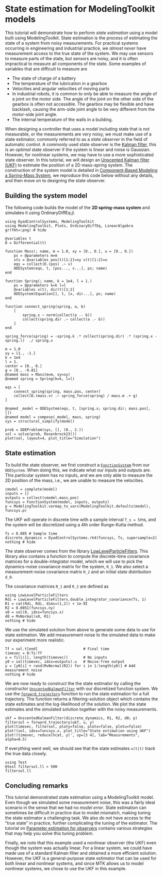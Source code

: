 # State estimation for ModelingToolkit models

This tutorial will demonstrate how to perform *state estimation* using a model built using ModelingToolkit. State estimation is the process of estimating the state of a system from noisy measurements. For practical systems occurring in engineering and industrial practice, we *almost never* have measurement access to the true state of the system. We may use sensors to measure parts of the state, but sensors are noisy, and it is often impractical to measure all components of the state. Some examples of variables that are difficult to measure are
- The state of charge of a battery
- The temperature of the lubrication in a gearbox
- Velocities and angular velocities of moving parts
- In industrial robots, it is common to only be able to measure the angle of a joint on the motor side. The angle of the joint on the other side of the gearbox is often not accessible. The gearbox may be flexible and have backlash, causing the arm-side joint angle to be very different from the motor-side joint angle.
- The internal temperature of the walls in a building.


When designing a controller that uses a model including state that is not measurable, or the measurements are very noisy, we must make use of a state estimator, commonly referred to as a *state observer* in the field of automatic control. A commonly used state observer is the [Kalman filter](https://en.wikipedia.org/wiki/Kalman_filter), this is an *optimal* state observer if the system is linear and noise is Gaussian. However, for nonlinear systems, we may have to use a more sophisticated state observer. In this tutorial, we will design an [Unscented Kalman filter (UKF)](https://en.wikipedia.org/wiki/Kalman_filter#Unscented_Kalman_filter) to estimate the position of a 2D mass-spring system. The construction of the system model is detailed in [Component-Based Modeling a Spring-Mass System](https://docs.sciml.ai/ModelingToolkit/stable/examples/spring_mass/#Component-Based-Modeling-a-Spring-Mass-System), we reproduce this code below without any details, and then move on to designing the state observer.

## Building the system model
The following code builds the model of the **2D spring-mass system** and simulates it using OrdinaryDiffEq.jl.
```@example STATE_ESTIMATION
using DyadControlSystems, ModelingToolkit
using ModelingToolkit, Plots, OrdinaryDiffEq, LinearAlgebra
gr(fmt=:png) # hide

@variables t
D = Differential(t)

function Mass(; name, m = 1.0, xy = [0., 0.], u = [0., 0.])
    ps = @parameters m=m
    sts = @variables pos(t)[1:2]=xy v(t)[1:2]=u
    eqs = collect(D.(pos) .~ v)
    ODESystem(eqs, t, [pos..., v...], ps; name)
end

function Spring(; name, k = 1e4, l = 1.)
    ps = @parameters k=k l=l
    @variables x(t), dir(t)[1:2]
    ODESystem(Equation[], t, [x, dir...], ps; name)
end

function connect_spring(spring, a, b)
    [
        spring.x ~ norm(collect(a .- b))
        collect(spring.dir .~ collect(a .- b))
    ]
end

spring_force(spring) = -spring.k .* collect(spring.dir) .* (spring.x - spring.l)  ./ spring.x

m = 1.0
xy = [1., -1.]
k = 1e4
l = 1.
center = [0., 0.]
g = [0., -9.81]
@named mass = Mass(m=m, xy=xy)
@named spring = Spring(k=k, l=l)

eqs = [
    connect_spring(spring, mass.pos, center)
    collect(D.(mass.v) .~ spring_force(spring) / mass.m .+ g)
]

@named _model = ODESystem(eqs, t, [spring.x; spring.dir; mass.pos], [])
@named model = compose(_model, mass, spring)
sys = structural_simplify(model)

prob = ODEProblem(sys, [], (0., 2.))
sol = solve(prob, Rosenbrock23())
plot(sol, layout=4, plot_title="Simulation")
```

## State estimation

To build the state observer, we first construct a [`FunctionSystem`](@ref) from our `ODESystem`. When doing this, we indicate what our inputs and outputs are. This particular system has no inputs, and we are only able to measure the 2D position of the mass, i.e., we are unable to measure the velocities. 
```@example STATE_ESTIMATION
cmodel = complete(model)
inputs = []
outputs = collect(cmodel.mass.pos)
funcsys = FunctionSystem(model, inputs, outputs)
p = ModelingToolkit.varmap_to_vars(ModelingToolkit.defaults(model), funcsys.p)
```

The UKF will operate in discrete time with a sample interval ``T_s = 5``ms, and the system will be discretized using a 4th order Runge-Kutta method. 
```@example STATE_ESTIMATION
Ts = 0.005 # Sample time
discrete_dynamics = DyadControlSystems.rk4(funcsys, Ts, supersample=2)
nothing # hide
```

The state observer comes from the library [LowLevelParticleFilters](https://baggepinnen.github.io/LowLevelParticleFilters.jl/stable/). This library also contains a function to compute the discrete-time covariance matrices for a double-integrator model, which we will use to pick the dynamics-noise covariance matrix for the system, ``R_1``. We also select a measurement-noise covariance matrix ``R_2`` and an initial state distribution ``d_0``.

The covariance matrices ``R_1`` and ``R_2`` are defined as
```@example STATE_ESTIMATION
using LowLevelParticleFilters
Rdi = LowLevelParticleFilters.double_integrator_covariance(Ts, 1)
R1 = cat(Rdi, Rdi, dims=(1,2)) + 1e-9I
R2 = 0.005I(funcsys.ny)
x0 = sol(0, idxs=funcsys.x) 
d0 = MvNormal(x0, R1)
nothing # hide
```

We use the simulated solution from above to generate some data to use for state estimation. We add measurement noise to the simulated data to make our experiment more realistic.
```@example STATE_ESTIMATION
Tf = sol.t[end]                     # Final time
timevec = 0:Ts:Tf
u = fill([], length(timevec))       # No inputs
y0 = sol(timevec, idxs=outputs).u   # Noise-free output
y = [y0[i] + rand(MvNormal(R2)) for i in 1:length(y0)] # Add measurement noise
nothing # hide
```

We are now ready to construct the the state estimator by calling the constructor [`UnscentedKalmanFilter`](@ref) with our discretized function system. We use the [`forward_trajectory`](@ref) function to run the state estimation for a full trajectory. The function returns a filtering-solution object which contains the state estimates and the log-likelihood of the solution. We plot the state estimates and the simulated solution together with the noisy measurements.
```@example STATE_ESTIMATION
ukf = UnscentedKalmanFilter(discrete_dynamics, R1, R2, d0; p)
filtersol = forward_trajectory(ukf, u, y)
plot(timevec, filtersol, ploty=false, plotx=false, plotu=false)
plot!(sol, idxs=funcsys.x, plot_title="State estimation using UKF")
plot!(timevec, reduce(hcat, y)', sp=[3 4], lab="Measurements", alpha=0.5)
```
If everything went well, we should see that the state estimates ``x(t|t)`` track the true data closely.
```@example STATE_ESTIMATION
using Test
@test filtersol.ll > 500
filtersol.ll
```

## Concluding remarks
This tutorial demonstrated state estimation using a ModelingToolkit model. Even though we simulated some measurement noise, this was a fairly ideal scenario in the sense that we had no *model error*. State estimation can sometimes be difficult in practice due to model mismatch, making tuning the state estimator a challenging task. We also do not have access to the "true state" in practice, further complicating the tuning of the estimator. The tutorial on [Parameter estimation for observers](https://baggepinnen.github.io/LowLevelParticleFilters.jl/stable/parameter_estimation/) contains various strategies that may help you solve this tuning problem.

Finally, we note that this example used a nonlinear observer (the UKF) even though the system was actually linear. For a linear system, we could have made use of a standard Kalman filter and obtained a more efficient solution. However, the UKF is a general-purpose state estimator that can be used for both linear and nonlinear systems, and since MTK allows us to model nonlinear systems, we chose to use the UKF in this example.